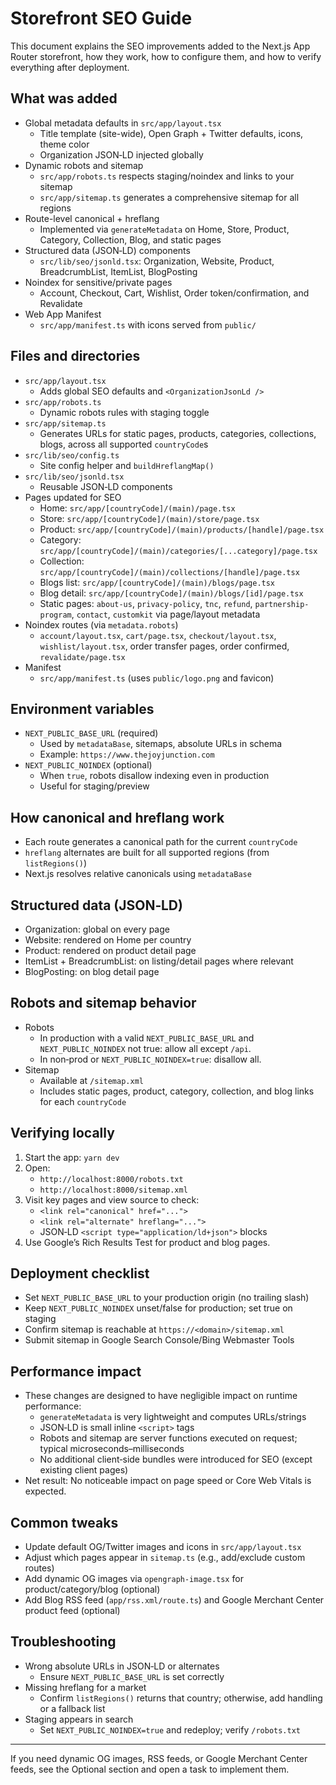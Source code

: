 # Storefront SEO Guide

This document explains the SEO improvements added to the Next.js App Router storefront, how they work, how to configure them, and how to verify everything after deployment.

## What was added

- Global metadata defaults in `src/app/layout.tsx`
  - Title template (site-wide), Open Graph + Twitter defaults, icons, theme color
  - Organization JSON‑LD injected globally
- Dynamic robots and sitemap
  - `src/app/robots.ts` respects staging/noindex and links to your sitemap
  - `src/app/sitemap.ts` generates a comprehensive sitemap for all regions
- Route-level canonical + hreflang
  - Implemented via `generateMetadata` on Home, Store, Product, Category, Collection, Blog, and static pages
- Structured data (JSON‑LD) components
  - `src/lib/seo/jsonld.tsx`: Organization, Website, Product, BreadcrumbList, ItemList, BlogPosting
- Noindex for sensitive/private pages
  - Account, Checkout, Cart, Wishlist, Order token/confirmation, and Revalidate
- Web App Manifest
  - `src/app/manifest.ts` with icons served from `public/`

## Files and directories

- `src/app/layout.tsx`
  - Adds global SEO defaults and `<OrganizationJsonLd />`
- `src/app/robots.ts`
  - Dynamic robots rules with staging toggle
- `src/app/sitemap.ts`
  - Generates URLs for static pages, products, categories, collections, blogs, across all supported `countryCode`s
- `src/lib/seo/config.ts`
  - Site config helper and `buildHreflangMap()`
- `src/lib/seo/jsonld.tsx`
  - Reusable JSON‑LD components
- Pages updated for SEO
  - Home: `src/app/[countryCode]/(main)/page.tsx`
  - Store: `src/app/[countryCode]/(main)/store/page.tsx`
  - Product: `src/app/[countryCode]/(main)/products/[handle]/page.tsx`
  - Category: `src/app/[countryCode]/(main)/categories/[...category]/page.tsx`
  - Collection: `src/app/[countryCode]/(main)/collections/[handle]/page.tsx`
  - Blogs list: `src/app/[countryCode]/(main)/blogs/page.tsx`
  - Blog detail: `src/app/[countryCode]/(main)/blogs/[id]/page.tsx`
  - Static pages: `about-us`, `privacy-policy`, `tnc`, `refund`, `partnership-program`, `contact`, `customkit` via page/layout metadata
- Noindex routes (via `metadata.robots`)
  - `account/layout.tsx`, `cart/page.tsx`, `checkout/layout.tsx`, `wishlist/layout.tsx`, order transfer pages, order confirmed, `revalidate/page.tsx`
- Manifest
  - `src/app/manifest.ts` (uses `public/logo.png` and favicon)

## Environment variables

- `NEXT_PUBLIC_BASE_URL` (required)
  - Used by `metadataBase`, sitemaps, absolute URLs in schema
  - Example: `https://www.thejoyjunction.com`
- `NEXT_PUBLIC_NOINDEX` (optional)
  - When `true`, robots disallow indexing even in production
  - Useful for staging/preview

## How canonical and hreflang work

- Each route generates a canonical path for the current `countryCode`
- `hreflang` alternates are built for all supported regions (from `listRegions()`)
- Next.js resolves relative canonicals using `metadataBase`

## Structured data (JSON‑LD)

- Organization: global on every page
- Website: rendered on Home per country
- Product: rendered on product detail page
- ItemList + BreadcrumbList: on listing/detail pages where relevant
- BlogPosting: on blog detail page

## Robots and sitemap behavior

- Robots
  - In production with a valid `NEXT_PUBLIC_BASE_URL` and `NEXT_PUBLIC_NOINDEX` not true: allow all except `/api`.
  - In non‑prod or `NEXT_PUBLIC_NOINDEX=true`: disallow all.
- Sitemap
  - Available at `/sitemap.xml`
  - Includes static pages, product, category, collection, and blog links for each `countryCode`

## Verifying locally

1. Start the app: `yarn dev`
2. Open:
   - `http://localhost:8000/robots.txt`
   - `http://localhost:8000/sitemap.xml`
3. Visit key pages and view source to check:
   - `<link rel="canonical" href="...">`
   - `<link rel="alternate" hreflang="...">`
   - JSON‑LD `<script type="application/ld+json">` blocks
4. Use Google’s Rich Results Test for product and blog pages.

## Deployment checklist

- Set `NEXT_PUBLIC_BASE_URL` to your production origin (no trailing slash)
- Keep `NEXT_PUBLIC_NOINDEX` unset/false for production; set true on staging
- Confirm sitemap is reachable at `https://<domain>/sitemap.xml`
- Submit sitemap in Google Search Console/Bing Webmaster Tools

## Performance impact

- These changes are designed to have negligible impact on runtime performance:
  - `generateMetadata` is very lightweight and computes URLs/strings
  - JSON‑LD is small inline `<script>` tags
  - Robots and sitemap are server functions executed on request; typical microseconds–milliseconds
  - No additional client‑side bundles were introduced for SEO (except existing client pages)
- Net result: No noticeable impact on page speed or Core Web Vitals is expected.

## Common tweaks

- Update default OG/Twitter images and icons in `src/app/layout.tsx`
- Adjust which pages appear in `sitemap.ts` (e.g., add/exclude custom routes)
- Add dynamic OG images via `opengraph-image.tsx` for product/category/blog (optional)
- Add Blog RSS feed (`app/rss.xml/route.ts`) and Google Merchant Center product feed (optional)

## Troubleshooting

- Wrong absolute URLs in JSON‑LD or alternates
  - Ensure `NEXT_PUBLIC_BASE_URL` is set correctly
- Missing hreflang for a market
  - Confirm `listRegions()` returns that country; otherwise, add handling or a fallback list
- Staging appears in search
  - Set `NEXT_PUBLIC_NOINDEX=true` and redeploy; verify `/robots.txt`

---
If you need dynamic OG images, RSS feeds, or Google Merchant Center feeds, see the Optional section and open a task to implement them.
